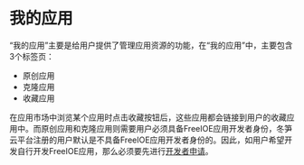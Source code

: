 # 我的应用

“我的应用”主要是给用户提供了管理应用资源的功能，在“我的应用”中，主要包含3个标签页：

* 原创应用
* 克隆应用
* 收藏应用

在应用市场中浏览某个应用时点击收藏按钮后，这些应用都会链接到用户的收藏应用中。而原创应用和克隆应用则需要用户必须具备FreeIOE应用开发者身份，冬笋云平台注册的用户默认是不具备FreeIOE应用开发者身份的。因此，如用户希望开发自行开发FreeIOE应用，那么必须要先进行[开发者申请](developer-apply.md)。

